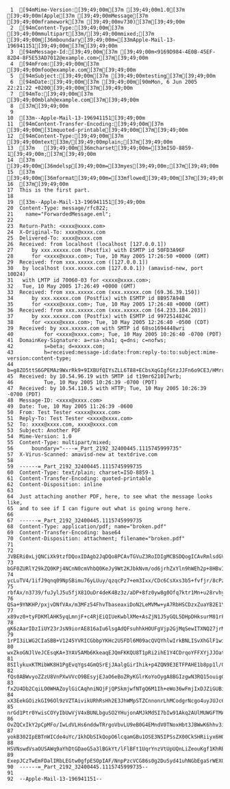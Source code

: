      1	[94mMime-Version:[39;49;00m[37m [39;49;00m1.0[37m [39;49;00m(Apple[37m [39;49;00mMessage[37m [39;49;00mframework[37m [39;49;00mv730)[37m[39;49;00m
     2	[94mContent-Type:[39;49;00m[37m [39;49;00mmultipart[33m/[39;49;00mmixed;[37m [39;49;00m[36mboundary[39;49;00m=[33mApple-Mail-13-196941151[39;49;00m[37m[39;49;00m
     3	[94mMessage-Id:[39;49;00m[37m [39;49;00m<9169D984-4E0B-45EF-82D4-8F5E53AD7012@example.com>[37m[39;49;00m
     4	[94mFrom:[39;49;00m[37m [39;49;00mfoo@example.com[37m[39;49;00m
     5	[94mSubject:[39;49;00m[37m [39;49;00mtesting[37m[39;49;00m
     6	[94mDate:[39;49;00m[37m [39;49;00m[90mMon, 6 Jun 2005 22:21:22 +0200[39;49;00m[37m[39;49;00m
     7	[94mTo:[39;49;00m[37m [39;49;00mblah@example.com[37m[39;49;00m
     8	[37m[39;49;00m
     9
    10	[33m--Apple-Mail-13-196941151[39;49;00m
    11	[94mContent-Transfer-Encoding:[39;49;00m[37m [39;49;00m[31mquoted-printable[39;49;00m[37m[39;49;00m
    12	[94mContent-Type:[39;49;00m[37m [39;49;00mtext[33m/[39;49;00mplain;[37m[39;49;00m
    13	[37m	[39;49;00m[36mcharset[39;49;00m=[33mISO-8859-1[39;49;00m;[37m[39;49;00m
    14	[37m	[39;49;00m[36mdelsp[39;49;00m=[33myes[39;49;00m;[37m[39;49;00m
    15	[37m	[39;49;00m[36mformat[39;49;00m=[33mflowed[39;49;00m[37m[39;49;00m
    16	[37m[39;49;00m
    17	This is the first part.
    18
    19	[33m--Apple-Mail-13-196941151[39;49;00m
    20	Content-Type: message/rfc822;
    21	  name="ForwardedMessage.eml";
    22
    23	Return-Path: <xxxx@xxxx.com>
    24	X-Original-To: xxxx@xxxx.com
    25	Delivered-To: xxxx@xxxx.com
    26	Received: from localhost (localhost [127.0.0.1])
    27		by xxx.xxxxx.com (Postfix) with ESMTP id 50FD3A96F
    28		for <xxxx@xxxx.com>; Tue, 10 May 2005 17:26:50 +0000 (GMT)
    29	Received: from xxx.xxxxx.com ([127.0.0.1])
    30	 by localhost (xxx.xxxxx.com [127.0.0.1]) (amavisd-new, port 10024)
    31	 with LMTP id 70060-03 for <xxxx@xxxx.com>;
    32	 Tue, 10 May 2005 17:26:49 +0000 (GMT)
    33	Received: from xxx.xxxxx.com (xxx.xxxxx.com [69.36.39.150])
    34		by xxx.xxxxx.com (Postfix) with ESMTP id 8B957A94B
    35		for <xxxx@xxxx.com>; Tue, 10 May 2005 17:26:48 +0000 (GMT)
    36	Received: from xxx.xxxxx.com (xxx.xxxxx.com [64.233.184.203])
    37		by xxx.xxxxx.com (Postfix) with ESMTP id 9972514824C
    38		for <xxxx@xxxx.com>; Tue, 10 May 2005 12:26:40 -0500 (CDT)
    39	Received: by xxx.xxxxx.com with SMTP id 68so1694448wri
    40	        for <xxxx@xxxx.com>; Tue, 10 May 2005 10:26:40 -0700 (PDT)
    41	DomainKey-Signature: a=rsa-sha1; q=dns; c=nofws;
    42	        s=beta; d=xxxxx.com;
    43	        h=received:message-id:date:from:reply-to:to:subject:mime-version:content-type;
    44	        b=g8ZO5ttS6GPEMAz9WxrRk9+9IXBUfQIYsZLL6T88+ECbsXqGIgfGtzJJFn6o9CE3/HMrrIGkN5AisxVFTGXWxWci5YA/7PTVWwPOhJff5BRYQDVNgRKqMl/SMttNrrRElsGJjnD1UyQ/5kQmcBxq2PuZI5Zc47u6CILcuoBcM+A=
    45	Received: by 10.54.96.19 with SMTP id t19mr621017wrb;
    46	        Tue, 10 May 2005 10:26:39 -0700 (PDT)
    47	Received: by 10.54.110.5 with HTTP; Tue, 10 May 2005 10:26:39 -0700 (PDT)
    48	Message-ID: <xxxx@xxxx.com>
    49	Date: Tue, 10 May 2005 11:26:39 -0600
    50	From: Test Tester <xxxx@xxxx.com>
    51	Reply-To: Test Tester <xxxx@xxxx.com>
    52	To: xxxx@xxxx.com, xxxx@xxxx.com
    53	Subject: Another PDF
    54	Mime-Version: 1.0
    55	Content-Type: multipart/mixed;
    56		boundary="----=_Part_2192_32400445.1115745999735"
    57	X-Virus-Scanned: amavisd-new at textdrive.com
    58
    59	------=_Part_2192_32400445.1115745999735
    60	Content-Type: text/plain; charset=ISO-8859-1
    61	Content-Transfer-Encoding: quoted-printable
    62	Content-Disposition: inline
    63
    64	Just attaching another PDF, here, to see what the message looks like,
    65	and to see if I can figure out what is going wrong here.
    66
    67	------=_Part_2192_32400445.1115745999735
    68	Content-Type: application/pdf; name="broken.pdf"
    69	Content-Transfer-Encoding: base64
    70	Content-Disposition: attachment; filename="broken.pdf"
    71
    72	JVBERi0xLjQNCiXk9tzfDQoxIDAgb2JqDQo8PCAvTGVuZ3RoIDIgMCBSDQogICAvRmlsdGVyIC9G
    73	bGF0ZURlY29kZQ0KPj4NCnN0cmVhbQ0KeJy9Wt2KJbkNvm/od6jrhZxYln9hWEh2p+8HBvICySaE
    74	ycLuTV4/1ifJ9qnq09NpSBimu76yLUuy/qzqcPz7+em3Ixx/CDc6CsXxs3b5+fvfjr/8cPz6/BRu
    75	rbfAx/n3739/fuJylJ5u5fjX81OuDr4deK4Bz3z/aDP+8fz0yw8g0Ofq7ktr1Mn+u28rvhy/jVeD
    76	QSa+9YNKHP/pxjvDNfVAx/m3MFz54FhvTbaseaxiDoN2LeMVMw+yA7RbHSCDzxZuaYB2E1Yay7QU
    77	x89vz0+tyFDKMlAHK5yqLmnjF+c4RjEiQIUeKwblXMe+AsZjN1J5yGQL5DHpDHksurM81rF6PKab
    78	gK6zAarIDzIiUY23rJsN9iorAE816aIu6lsgAdQFsuhhkHOUFgVjp2GjMqSewITXNQ27jrMeamkg
    79	1rPI3iLWG2CIaSBB+V1245YVRICGbbpYKHc2USFDl6M09acQVQYhlwIrkBNLISvXhGlF1wi5FHCw
    80	wxZkoGNJlVeJCEsqKA+3YAV5AMb6KkeaqEJQmFKKQU8T1pRi2ihE1Y4CDrqoYFFXYjJJOatsyzuI
    81	8SIlykuxKTMibWK8H1PgEvqYgs4GmQSrEjJAalgGirIhik+p4ZQN9E3ETFPAHE1b8pp1l/0Rc1gl
    82	fQs0ABWvyoZZzU8VnPXwVVcO9BEsyjEJaO6eBoZRyKGlrKoYoOygA8BGIzgwN3RQ15ouigG5idZQ
    83	fx2U4Db2CqiLO0WHAZoylGiCAqhniNQjFjQPSkmjwfNTgQ6M1Ih+eWo36wFmjIxDJZiGUBiWsAyR
    84	xX3EekGOizkGI96Ol9zVZTAivikURhRsHh2E3JhWMpSTZCnnonrLhMCodgrNcgo4uyJUJc6qnVss
    85	nrGd1Ptr0YwisCOYyIbUwVjV4xBUNLbguSO2YHujonAMJkMdSI7bIw91Akq2AUlMUWGFTMAOamjU
    86	OvZQCxIkY2pCpMFo/IwLdVLHs6nddwTRrgoVbvLU9eB0G4EMndV0TNoxHbt3JBWwK6hhv3iHfDtF
    87	yokB302IpEBTnWICde4uYc/1khDbSIkQopO6lcqamGBu1OSE3N5IPSsZX00CkSHRiiyx6HQIShsS
    88	HSVNswdVsaOUSAWq9aYhDtGDaoG5a3lBGkYt/lFlBFt1UqrYnzVtUpUQnLiZeouKgf1KhRBViRRk
    89	ExepJCzTwEmFDalIRbLEGtw0gfpESOpIAF/NnpPzcVCG86s0g2DuSyd41uhNGbEgaSrWEXORErbw
    90	------=_Part_2192_32400445.1115745999735--
    91
    92	--Apple-Mail-13-196941151--
